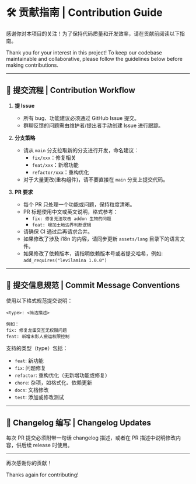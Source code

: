 # 🛠 贡献指南 | Contribution Guide

感谢你对本项目的关注！为了保持代码质量和开发效率，请在贡献前阅读以下指南。

Thank you for your interest in this project! To keep our codebase maintainable and collaborative, please follow the guidelines below before making contributions.

---

## 📌 提交流程 | Contribution Workflow

1. **提 Issue**
   - 所有 bug、功能建议必须通过 GitHub Issue 提交。
   - 群聊反馈的问题需由维护者/提出者手动创建 Issue 进行跟踪。

2. **分支策略**
   - 请从 `main` 分支拉取新的分支进行开发，命名建议：
     - `fix/xxx`：修复相关
     - `feat/xxx`：新增功能
     - `refactor/xxx`：重构优化
   - 对于大量更改(重构组件)，请不要直接在 `main` 分支上提交代码。

3. **PR 要求**
   - 每个 PR 只处理一个功能或问题，保持粒度清晰。
   - PR 标题使用中文或英文说明，格式参考：
     - `fix: 修复无法攻击 addon 生物的问题`
     - `feat: 增加土地边界判断逻辑`
   - 请确保 CI 通过后再请求合并。
   - 如果修改了涉及 i18n 的内容，请同步更新 `assets/lang` 目录下的语言文件。
   - 如果修改了依赖版本，请指明依赖版本号或者提交哈希，例如: `add_requires("levilamina 1.0.0")`

---

## 🧾 提交信息规范 | Commit Message Conventions

使用以下格式规范提交说明：

```
<type>: <简洁描述>

例如：
fix: 修复龙蛋交互无权限问题
feat: 新增末影人搬运权限控制
```

支持的类型（type）包括：

- `feat`: 新功能
- `fix`: 问题修复
- `refactor`: 重构优化（无新增功能或修复）
- `chore`: 杂项，如格式化、依赖更新
- `docs`: 文档修改
- `test`: 添加或修改测试

---

## 📄 Changelog 编写 | Changelog Updates

每次 PR 提交必须附带一句话 changelog 描述，或者在 PR 描述中说明修改内容，供后续 release 时使用。

---

再次感谢你的贡献！

Thanks again for contributing!
